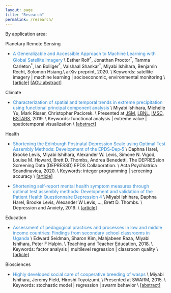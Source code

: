 ```yaml
---
layout: page
title: "Research"
permalink: /research/
---
```


[comment]: <> (emerald: #4AAFB9, light blue: #6DBAF9, #78ACD8, light purple: #C8AFE3)

By application area:

Planetary Remote Sensing
* <span style="color:#338AD3"> A Generalizable and Accessible Approach to Machine Learning with Global Satellite Imagery </span> \\
Esther Rolf<sup>\*</sup>, Jonathan Proctor<sup>\*</sup>, Tamma Carleton<sup>\*</sup>, Ian Bolliger<sup>\*</sup>, Vaishaal Shankar<sup>\*</sup>, Miyabi Ishihara, Benjamin Recht, Solomon Hsiang.\\
arXiv preprint, 2020. \\
Keywords: satellite imagery | machine learning | socioeconomic, environmental monitoring \\
[[article]](https://arxiv.org/abs/2010.08168)
[[AGU abstract]](https://ui.adsabs.harvard.edu/abs/2019AGUFMGC34C..07R/abstract)

Climate
* <span style="color:#338AD3">Characterization of spatial and temporal trends in extreme precipitation using functional principal component analysis</span>  \\
Miyabi Ishihara, Michelle Yu, Mark Risser, Christopher Paciorek. \\
Presented at
[JSM](https://ww2.amstat.org/meetings/jsm/2019/onlineprogram/AbstractDetails.cfm?abstractid=304918),
[LBNL](https://eesa.lbl.gov/event/workshop-on-risk-analysis-for-extremes-in-the-earth-system/),
[IMSC](http://www.meteo.fr/cic/meetings/2019/IMSC/#:~:text=The%2014th%20International%20Meeting,statisticians%2C%20climatologists%20and%20atmospheric%20scientists.),
[BSTARS](https://statistics.berkeley.edu/industry/iap/bstars-2019#:~:text=2019%20Berkeley%20Statistics%20Annual%20Research%20Symposium%20(BSTARS)&text=The%20conference%20consists%20of%20keynote,industrial%20research%20by%20alliance%20members.&text=BSTARS%202019%20will%20be%20March,The%20Alumni%20House%2C%20UC%20Berkeley.), 2019. \\
Keywords: functional analysis | extreme value | spatiotemporal visualization \\
[[abstract]](https://ww2.amstat.org/meetings/jsm/2019/onlineprogram/AbstractDetails.cfm?abstractid=304918)

Health
* <span style="color:#338AD3">Shortening the Edinburgh Postnatal Depression Scale using Optimal Test Assembly Methods: Development of the EPDS‐Dep‐5</span> \\
Daphna Harel, Brooke Levis, Miyabi Ishihara, Alexander W. Levis, Simone N. Vigod, Louise M. Howard, Brett D. Thombs, Andrea Benedetti, The DEPRESsion Screening Data (DEPRESSD) EPDS Collaboration. \\
Acta Psychiatrica Scandinavica, 2020. \\
Keywords: integer programming | screening accuracy \\
[[article]](https://onlinelibrary.wiley.com/doi/10.1111/acps.13272)

* <span style="color:#338AD3">Shortening self‐report mental health symptom measures through optimal test assembly methods: Development and validation of the Patient Health Questionnaire Depression 4</span>  \\
Miyabi Ishihara, Daphna Harel, Brooke Levis, Alexander W Levis, ..., Brett D. Thombs. \\
Depression and Anxiety, 2019. \\
[[article]](https://onlinelibrary.wiley.com/doi/full/10.1002/da.22841)

Education
* <span style="color:#338AD3">Assessment of pedagogical practices and processes in low and middle income countries: Findings from secondary school classrooms in Uganda</span> \\
Edward Seidman, Sharon Kim, Mahjabeen Raza, Miyabi Ishihara, Peter F Halpin. \\
Teaching and Teacher Education, 2018. \\
Keywords: factor analysis | multilevel regression | classroom quality \\
[[article]](https://www.sciencedirect.com/science/article/pii/S0742051X17303402)

Biosciences
* <span style="color:#338AD3">Highly developed social care of cooperative breeding of wasps </span> \\
Miyabi Ishihara, Jeremy Field, Hiroshi Toyoizumi. \\
Presented at SWARM, 2015. \\
Keywords: stochastic model | regression | swarm behavior \\
[[abstract]](https://easychair.org/smart-program/SWARM2015/2015-10-29.html#talk:12496)
